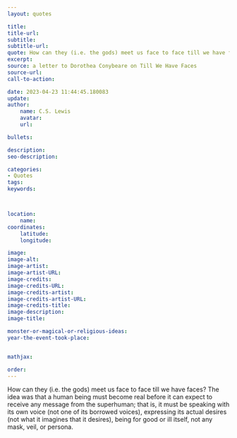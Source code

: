 ```yaml
---
layout: quotes

title:
title-url:
subtitle:
subtitle-url:
quote: How can they (i.e. the gods) meet us face to face till we have faces?
excerpt:
source: a letter to Dorothea Conybeare on Till We Have Faces
source-url:
call-to-action:

date: 2023-04-23 11:44:45.180083
update:
author:
    name: C.S. Lewis
    avatar:
    url:

bullets:

description:
seo-description:

categories:
- Quotes
tags:
keywords:



location:
    name:
coordinates:
    latitude:
    longitude:

image:
image-alt:
image-artist:
image-artist-URL:
image-credits:
image-credits-URL:
image-credits-artist:
image-credits-artist-URL:
image-credits-title:
image-description:
image-title:

monster-or-magical-or-religious-ideas:
year-the-event-took-place:


mathjax:

order:
---
```

How can they (i.e. the gods) meet us face to face till we have faces? The idea was that a human being must become real before it can expect to receive any message from the superhuman; that is, it must be speaking with its own voice (not one of its borrowed voices), expressing its actual desires (not what it imagines that it desires), being for good or ill itself, not any mask, veil, or persona.